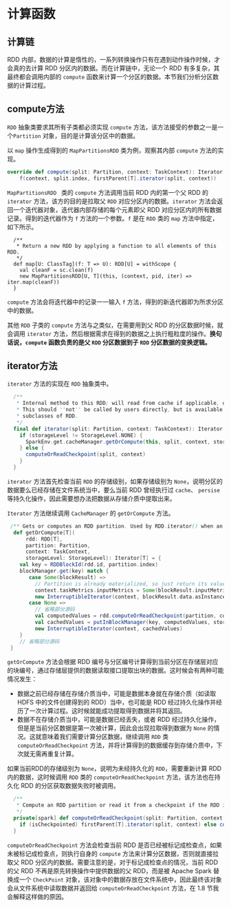 # 计算函数
## 计算链
RDD 内部，数据的计算是惰性的，一系列转换操作只有在遇到动作操作时候，才会真的去计算 RDD 分区内的数据。而在计算链中，无论一个 RDD 有多复杂，其最终都会调用内部的 `compute` 函数来计算一个分区的数据。本节我们分析分区数据的计算过程。

## compute方法
`RDD` 抽象类要求其所有子类都必须实现 `compute` 方法，该方法接受的参数之一是一个`Partition` 对象，目的是计算该分区中的数据。

以 `map` 操作生成得到的 `MapPartitionsRDD` 类为例，观察其内部 `compute` 方法的实现。

```scala
override def compute(split: Partition, context: TaskContext): Iterator[U] =
    f(context, split.index, firstParent[T].iterator(split, context))
```


`MapPartitionsRDD ` 类的 `compute` 方法调用当前 RDD 内的第一个父 RDD 的 `iterator` 方法，该方的目的是拉取父 `RDD` 对应分区内的数据。`iterator` 方法会返回一个迭代器对象，迭代器内部存储的每个元素即父 RDD 对应分区内的所有数据记录。得到的迭代器作为 `f` 方法的一个参数。`f` 是在 `RDD` 类的 `map` 方法中指定，如下所示。

```
  /**
   * Return a new RDD by applying a function to all elements of this RDD.
   */
  def map[U: ClassTag](f: T => U): RDD[U] = withScope {
    val cleanF = sc.clean(f)
    new MapPartitionsRDD[U, T](this, (context, pid, iter) => iter.map(cleanF))
  }
```

`compute` 方法会将迭代器中的记录一一输入 `f` 方法，得到的新迭代器即为所求分区中的数据。
其他 `RDD` 子类的 `compute` 方法与之类似，在需要用到父 RDD 的分区数据时候，就会调用 `iterator` 方法，然后根据需求在得到的数据之上执行粗粒度的操作。__换句话说，`compute` 函数负责的是父 `RDD` 分区数据到子 `RDD` 分区数据的变换逻辑。__
## iterator方法
`iterator` 方法的实现在 `RDD` 抽象类中。

```scala
  /**   * Internal method to this RDD; will read from cache if applicable, or otherwise compute it.   * This should ''not'' be called by users directly, but is available for implementors of custom   * subclasses of RDD.   */  final def iterator(split: Partition, context: TaskContext): Iterator[T] = {    if (storageLevel != StorageLevel.NONE) {      SparkEnv.get.cacheManager.getOrCompute(this, split, context, storageLevel)    } else {      computeOrReadCheckpoint(split, context)    }  }
```

`iterator` 方法首先检查当前 `RDD` 的存储级别，如果存储级别为 `None`，说明分区的数据要么已经存储在文件系统当中，要么当前 RDD 曾经执行过 `cache`、 `persise` 等持久化操作，因此需要想办法把数据从存储介质中提取出来。

`Iterator` 方法继续调用 `CacheManager` 的 `getOrCompute` 方法。```scala
 /** Gets or computes an RDD partition. Used by RDD.iterator() when an RDD is cached. */  def getOrCompute[T](      rdd: RDD[T],      partition: Partition,      context: TaskContext,      storageLevel: StorageLevel): Iterator[T] = {    val key = RDDBlockId(rdd.id, partition.index)    blockManager.get(key) match {       case Some(blockResult) =>         // Partition is already materialized, so just return its values         context.taskMetrics.inputMetrics = Some(blockResult.inputMetrics)         new InterruptibleIterator(context, blockResult.data.asInstanceOf[Iterator[T]])	       case None =>         // 省略部分源码         val computedValues = rdd.computeOrReadCheckpoint(partition, context)         val cachedValues = putInBlockManager(key, computedValues, storageLevel, updatedBlocks)         new InterruptibleIterator(context, cachedValues)    }    // 省略部分源码 }
```

`getOrCompute` 方法会根据 RDD 编号与分区编号计算得到当前分区在存储层对应的块编号，通过存储层提供的数据读取接口提取出块的数据。这时候会有两种可能情况发生：- 数据之前已经存储在存储介质当中，可能是数据本身就在存储介质（如读取 HDFS 中的文件创建得到的 RDD）当中，也可能是 RDD 经过持久化操作并经历了一次计算过程。这时候就能成功提取得到数据并将其返回。- 数据不在存储介质当中，可能是数据已经丢失，或者 RDD 经过持久化操作，但是是当前分区数据是第一次被计算，因此会出现拉取得到数据为 `None` 的情况。这就意味着我们需要计算分区数据，继续调用 `RDD` 类 `computeOrReadCheckpoint` 方法，并将计算得到的数据缓存到存储介质中，下次就无需再重复计算。

如果当前RDD的存储级别为 `None`，说明为未经持久化的 `RDD`，需要重新计算 RDD 内的数据，这时候调用 `RDD` 类的 `computeOrReadCheckpoint` 方法，该方法也在持久化 RDD 的分区获取数据失败时被调用。``` scala
  /**   * Compute an RDD partition or read it from a checkpoint if the RDD is checkpointing.   */  private[spark] def computeOrReadCheckpoint(split: Partition, context: TaskContext): Iterator[T] = {    if (isCheckpointed) firstParent[T].iterator(split, context) else compute(split, context)  }
```

`computeOrReadCheckpoint` 方法会检查当前 RDD 是否已经被标记成检查点，如果未被标记成检查点，则执行自身的 `compute` 方法来计算分区数据，否则就直接拉取父 RDD 分区内的数据。需要注意的是，对于标记成检查点的情况，当前 RDD 的父 RDD 不再是原先转换操作中提供数据的父 RDD，而是被 Apache Spark 替换成一个 `CheckPoint` 对象，该对象中的数据存放在文件系统中，因此最终该对象会从文件系统中读取数据并返回给 `computeOrReadCheckpoint` 方法，在 1.8 节我会解释这样做的原因。